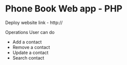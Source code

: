 # Phone Book Web app - PHP



Deploy website link - http://


Operations User can do
- Add a contact
- Remove a contact
- Update a contact
- Search contact
